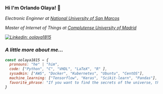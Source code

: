 ### Hi I'm Orlando Olaya! 👋

<p><em>Electronic Enginner at <a href="https://www.unmsm.edu.pe/">National University of San Marcos</a>
<p><em>Master of Internet of Things at <a href="https://www.ucm.es/">Complutense University of Madrid</a>

[![Linkedin: oolaya1815](https://img.shields.io/badge/-oolaya1815-blue?style=flat-square&logo=Linkedin&logoColor=white&link=https://www.linkedin.com/in/oolaya1815/)](https://www.linkedin.com/in/oolaya1815/)

### A little more about me...

```javascript
const oolaya1815 = {
  pronouns: "he" | "him",
  code: ["Python", "C", "VHDL", "LaTeX", "R" ],
  sysadmin: ["AWS", "Docker", "Kubernetes", "Ubuntu", "CentOS"],
  machine_learning: ["Tensorflow", "Keras", "Scikit‑learn", "Pandas"],
  favorite_phrase: "If you want to find the secrets of the universe, think in terms of energy, frequency and vibration."
}
```

<!--
**oolaya1815/oolaya1815** is a ✨ _special_ ✨ repository because its `README.md` (this file) appears on your GitHub profile.

Here are some ideas to get you started:

- 🔭 I’m currently working on ...
- 🌱 I’m currently learning ...
- 👯 I’m looking to collaborate on ...
- 🤔 I’m looking for help with ...
- 💬 Ask me about ...
- 📫 How to reach me: ...
- 😄 Pronouns: ...
- ⚡ Fun fact: ...
-->
